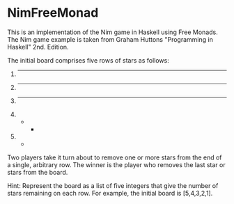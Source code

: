 # NimFreeMonad
This is an implementation of the Nim game in Haskell using Free Monads. The Nim game example is taken from Graham Huttons "Programming in Haskell" 2nd. Edition.

The initial board comprises five rows of stars as follows:
1. * * * * * 
2. * * * * 
3. * * * 
4. * *
5. *

Two players take it turn about to remove one or more stars from the end of a single, arbitrary row.
The winner is the player who removes the last star or stars from the board.

Hint: Represent the board as a list of five integers that give the number of stars
remaining on each row. For example, the initial board is [5,4,3,2,1].